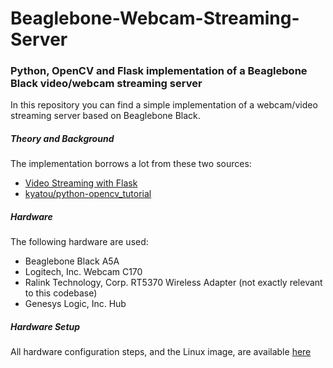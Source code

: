 # Beaglebone-Webcam-Streaming-Server
### Python, OpenCV and Flask implementation of a Beaglebone Black video/webcam streaming server
In this repository you can find a simple implementation of a webcam/video streaming server based on Beaglebone Black.
##### Theory and Background
The implementation borrows a lot from these two sources:
* [Video Streaming with Flask](https://blog.miguelgrinberg.com/post/video-streaming-with-flask)
* [kyatou/python-opencv_tutorial](https://github.com/kyatou/python-opencv_tutorial)

##### Hardware
The following hardware are used:
* Beaglebone Black A5A
* Logitech, Inc. Webcam C170
* Ralink Technology, Corp. RT5370 Wireless Adapter (not exactly relevant to this codebase)
* Genesys Logic, Inc. Hub
##### Hardware Setup
All hardware configuration steps, and the Linux image, are available [here](https://github.com/itsasimulation/Beaglebone-Black-Config/tree/master)
